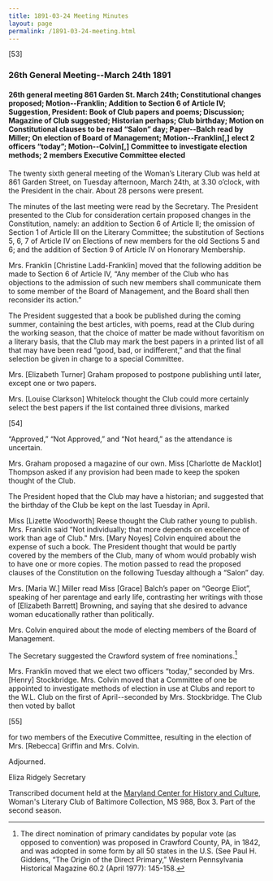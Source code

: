 ```yaml
---
title: 1891-03-24 Meeting Minutes
layout: page
permalink: /1891-03-24-meeting.html
---
```

[53]

### 26th General Meeting--March 24th 1891

#### 26th general meeting 861 Garden St. March 24th; Constitutional changes proposed; Motion--Franklin; Addition to Section 6 of Article IV; Suggestion, President: Book of Club papers and poems; Discussion; Magazine of Club suggested; Historian perhaps; Club birthday; Motion on Constitutional clauses to be read “Salon” day; Paper--Balch read by Miller; On election of Board of Management; Motion--Franklin[,] elect 2 officers “today”; Motion--Colvin[,] Committee to investigate election methods; 2 members Executive Committee elected   

The twenty sixth general meeting of the Woman’s Literary Club was held at 861 Garden Street, on Tuesday afternoon, March 24th, at 3.30 o’clock, with the President in the chair. About 28 persons were present.

The minutes of the last meeting were read by the Secretary. The President presented to the Club for consideration certain proposed changes in the Constitution, namely: an addition to Section 6 of Article II; the omission of Section 1 of Article III on the Literary Committee; the substitution of Sections 5, 6, 7 of Article IV on Elections of new members for the old Sections 5 and 6; and the addition of Section 9 of Article IV on Honorary Membership.

Mrs. Franklin [Christine Ladd-Franklin] moved that the following addition be made to Section 6 of Article IV, “Any member of the Club who has objections to the admission of such new members shall communicate them to some member of the Board of Management, and the Board shall then reconsider its action.”

The President suggested that a book be published during the coming summer, containing the best articles, with poems, read at the Club during the working season, that the choice of matter be made without favoritism on a literary basis, that the Club may mark the best papers in a printed list of all that may have been read “good, bad, or indifferent,” and that the final selection be given in charge to a special Committee.

Mrs. [Elizabeth Turner] Graham proposed to postpone publishing until later, except one or two papers.

Mrs. [Louise Clarkson] Whitelock thought the Club could more certainly select the best papers if the list contained three divisions, marked

[54]

“Approved,” “Not Approved,” and “Not heard,” as the attendance is uncertain.

Mrs. Graham proposed a magazine of our own. Miss [Charlotte de Macklot] Thompson asked if any provision had been made to keep the spoken thought of the Club.

The President hoped that the Club may have a historian; and suggested that the birthday of the Club be kept on the last Tuesday in April.

Miss [Lizette Woodworth] Reese thought the Club rather young to publish. Mrs. Franklin said “Not individually; that more depends on excellence of work than age of Club." Mrs. [Mary Noyes] Colvin enquired about the expense of such a book. The President thought that would be partly covered by the members of the Club, many of whom would probably wish to have one or more copies. The motion passed to read the proposed clauses of the Constitution on the following Tuesday although a “Salon” day.

Mrs. [Maria W.] Miller read Miss [Grace] Balch’s paper on “George Eliot”, speaking of her parentage and early life, contrasting her writings with those of [Elizabeth Barrett] Browning, and saying that she desired to advance woman educationally rather than politically.

Mrs. Colvin enquired about the mode of electing members of the Board of Management.

The Secretary suggested the Crawford system of free nominations.[^election]
[^election]: The direct nomination of primary candidates by popular vote (as opposed to convention) was proposed in Crawford County, PA, in 1842, and was adopted in some form by all 50 states in the U.S. (See Paul H. Giddens, “The Origin of the Direct Primary,” Western Pennsylvania Historical Magazine 60.2 (April 1977): 145-158.

Mrs. Franklin moved that we elect two officers “today,” seconded by Mrs. [Henry] Stockbridge. Mrs. Colvin moved that a Committee of one be appointed to investigate methods of election in use at Clubs and report to the W.L. Club on the first of April--seconded by Mrs. Stockbridge. The Club then voted by ballot

[55]

for two members of the Executive Committee, resulting in the election of Mrs. [Rebecca] Griffin and Mrs. Colvin.

Adjourned.

Eliza Ridgely
Secretary

Transcribed document held at the [Maryland Center for History and Culture](http://mdhs.org/), Woman's Literary Club of Baltimore Collection, MS 988, Box 3. Part of the second season.